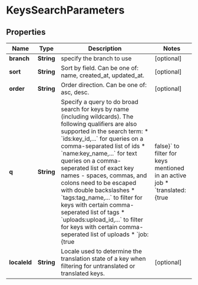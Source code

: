 

# KeysSearchParameters

## Properties

Name | Type | Description | Notes
------------ | ------------- | ------------- | -------------
**branch** | **String** | specify the branch to use |  [optional]
**sort** | **String** | Sort by field. Can be one of: name, created_at, updated_at. |  [optional]
**order** | **String** | Order direction. Can be one of: asc, desc. |  [optional]
**q** | **String** | Specify a query to do broad search for keys by name (including wildcards).  The following qualifiers are also supported in the search term:  * &#x60;ids:key_id,...&#x60; for queries on a comma-separated list of ids * &#x60;name:key_name,...&#x60; for text queries on a comma-seperated list of exact key names - spaces, commas, and colons need to be escaped with double backslashes * &#x60;tags:tag_name,...&#x60; to filter for keys with certain comma-seperated list of tags * &#x60;uploads:upload_id,...&#x60; to filter for keys with certain comma-seperated list of uploads * &#x60;job:{true|false}&#x60; to filter for keys mentioned in an active job * &#x60;translated:{true|false}&#x60; for translation status (also requires &#x60;locale_id&#x60; to be specified) * &#x60;updated_at:{&gt;&#x3D;|&lt;&#x3D;}2013-02-21T00:00:00Z&#x60; for date range queries * &#x60;unmentioned_in_upload:upload_id,...&#x60; to filter keys unmentioned within upload. When multiple upload IDs provided, matches only keys not mentioned in **all** uploads  Find more examples [here](/en/api/strings/usage-examples). Please note: If &#x60;tags&#x60; are added to filter the search, the search will be limited to a maximum of 65,536 tagged keys.  |  [optional]
**localeId** | **String** | Locale used to determine the translation state of a key when filtering for untranslated or translated keys. |  [optional]



